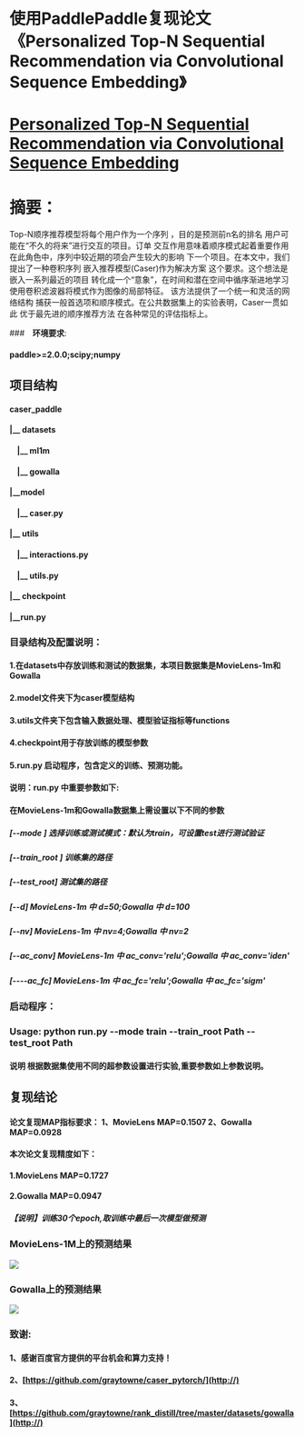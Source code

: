  # 使用PaddlePaddle复现论文《Personalized Top-N Sequential Recommendation via Convolutional Sequence Embedding》

# <a href="https://arxiv.org/pdf/1809.07426v1.pdf">Personalized Top-N Sequential Recommendation via Convolutional Sequence Embedding</a>
# 摘要：
Top-N顺序推荐模型将每个用户作为一个序列
，目的是预测前n名的排名
用户可能在“不久的将来”进行交互的项目。订单
交互作用意味着顺序模式起着重要作用
在此角色中，序列中较近期的项会产生较大的影响
下一个项目。在本文中，我们提出了一种卷积序列
嵌入推荐模型(Caser)作为解决方案
这个要求。这个想法是嵌入一系列最近的项目
转化成一个“意象”，在时间和潜在空间中循序渐进地学习
使用卷积滤波器将模式作为图像的局部特征。
该方法提供了一个统一和灵活的网络结构
捕获一般首选项和顺序模式。在公共数据集上的实验表明，Caser一贯如此
优于最先进的顺序推荐方法
在各种常见的评估指标上。

###　**环境要求**:
#### paddle>=2.0.0;scipy;numpy

## **项目结构**
#### caser_paddle
#### |__ datasets
#### $~~~~$|__ ml1m
#### $~~~~$|__ gowalla
#### |__model
#### $~~~~$|__ caser.py
#### |__ utils
#### $~~~~$|__ interactions.py
#### $~~~~$|__ utils.py
#### |__ checkpoint
#### |__run.py


### **目录结构及配置说明**：
#### **1.在datasets中存放训练和测试的数据集，本项目数据集是MovieLens-1m和Gowalla**
#### **2.model文件夹下为caser模型结构**
#### **3.utils文件夹下包含输入数据处理、模型验证指标等functions**
#### **4.checkpoint用于存放训练的模型参数**
#### **5.run.py 启动程序，包含定义的训练、预测功能。**
#### **说明**：**run.py 中重要参数如下**:
#### **在MovieLens-1m和Gowalla数据集上需设置以下不同的参数**
##### [--mode ] 选择训练或测试模式：默认为train，可设置test进行测试验证
##### [--train_root ] 训练集的路径
##### [--test_root] 测试集的路径
##### [--d] MovieLens-1m 中 d=50;Gowalla 中 d=100
##### [--nv] MovieLens-1m 中 nv=4;Gowalla 中 nv=2
##### [--ac_conv] MovieLens-1m 中 ac_conv='relu';Gowalla 中 ac_conv='iden'
##### [----ac_fc] MovieLens-1m 中 ac_fc='relu';Gowalla 中 ac_fc='sigm'

### **启动程序**：
### Usage:  python run.py --mode train --train_root Path --test_root Path
#### **说明** 根据数据集使用不同的超参数设置进行实验,重要参数如上参数说明。


## **复现结论**
#### **论文复现MAP指标要求：** 1、MovieLens MAP=0.1507 2、Gowalla MAP=0.0928
#### **本次论文复现精度如下：**
#### **1.MovieLens MAP=0.1727**
#### **2.Gowalla MAP=0.0947**
##### **【说明】训练30个epoch,取训练中最后一次模型做预测**

### **MovieLens-1M上的预测结果**
![](https://ai-studio-static-online.cdn.bcebos.com/1d8b0e01d4d14ecfbe7db87201421d5ad8c5eb092acf4ba2b892015eccc3013c)

### **Gowalla上的预测结果**
![](https://ai-studio-static-online.cdn.bcebos.com/ec59507ffb834957b912fdc81eb86ce2fb8c2d1e9aa94f4b8734dbbc1d37f7e0)

### **致谢**:
#### 1、感谢百度官方提供的平台机会和算力支持！
#### 2、[https://github.com/graytowne/caser_pytorch/](http://)
#### 3、[https://github.com/graytowne/rank_distill/tree/master/datasets/gowalla](http://)
